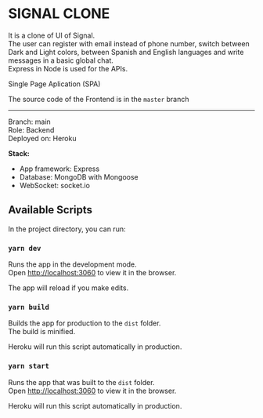 # SIGNAL CLONE

It is a clone of UI of Signal.\
The user can register with email instead of phone number, switch between Dark and Light colors, between Spanish and English languages and write messages in a basic global chat.\
Express in Node is used for the APIs.

Single Page Aplication (SPA)

The source code of the Frontend is in the `master` branch
***
Branch: main\
Role: Backend\
Deployed on: Heroku

**Stack:**

- App framework: Express
- Database: MongoDB with Mongoose
- WebSocket: socket.io

## Available Scripts

In the project directory, you can run:

### `yarn dev`

Runs the app in the development mode.\
Open [http://localhost:3060](http://localhost:3060) to view it in the browser.

The app will reload if you make edits.

### `yarn build`

Builds the app for production to the `dist` folder.\
The build is minified.

Heroku will run this script automatically in production.

### `yarn start`

Runs the app that was built to the `dist` folder.\
Open [http://localhost:3060](http://localhost:3060) to view it in the browser.

Heroku will run this script automatically in production.